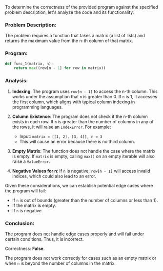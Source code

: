To determine the correctness of the provided program against the specified problem description, let's analyze the code and its functionality.

### Problem Description:
The problem requires a function that takes a matrix (a list of lists) and returns the maximum value from the n-th column of that matrix.

### Program:
```python
def func_1(matrix, n):
    return max((row[n - 1] for row in matrix))
```

### Analysis:
1. **Indexing**: The program uses `row[n - 1]` to access the n-th column. This works under the assumption that `n` is greater than 0. If `n` is 1, it accesses the first column, which aligns with typical column indexing in programming languages.

2. **Column Existence**: The program does not check if the n-th column exists in each row. If `n` is greater than the number of columns in any of the rows, it will raise an `IndexError`. For example:
   - Input: `matrix = [[1, 2], [3, 4]], n = 3`
   - This will cause an error because there is no third column.

3. **Empty Matrix**: The function does not handle the case where the matrix is empty. If `matrix` is empty, calling `max()` on an empty iterable will also raise a `ValueError`.

4. **Negative Values for n**: If `n` is negative, `row[n - 1]` will access invalid indices, which could also lead to an error.

Given these considerations, we can establish potential edge cases where the program will fail:

- If `n` is out of bounds (greater than the number of columns or less than 1).
- If the matrix is empty.
- If `n` is negative.

### Conclusion:
The program does not handle edge cases properly and will fail under certain conditions. Thus, it is incorrect.

Correctness: **False**. 

The program does not work correctly for cases such as an empty matrix or when `n` is beyond the number of columns in the matrix.